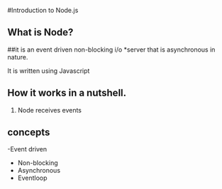 #Introduction to Node.js

What is Node?
------------------------------------------

##it is an event driven non-blocking i/o *server that is asynchronous in nature.

It is written using Javascript



## How it works in a nutshell.
1. Node receives events


## concepts

-Event driven
- Non-blocking
- Asynchronous
- Eventloop


